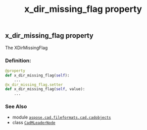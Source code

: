 ﻿---
title: x_dir_missing_flag property
second_title: Aspose.CAD for Python via .NET API References
description: 
type: docs
weight: 500
url: /python-net/aspose.cad.fileformats.cad.cadobjects/cadmleadernode/x_dir_missing_flag/
is_root: false
---

## x_dir_missing_flag property


The XDirMissingFlag
### Definition:
```python
@property
def x_dir_missing_flag(self):
    ...
@x_dir_missing_flag.setter
def x_dir_missing_flag(self, value):
    ...
```

### See Also
* module [`aspose.cad.fileformats.cad.cadobjects`](../../)
* class [`CadMLeaderNode`](/cad/python-net/aspose.cad.fileformats.cad.cadobjects/cadmleadernode)
